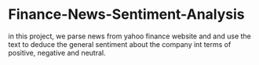 # Finance-News-Sentiment-Analysis
in this project, we parse news from yahoo finance website and and use the text to deduce the general sentiment about the company int terms of positive, negative and neutral.
